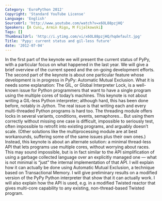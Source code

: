 ```yaml
---
Category: 'EuroPython 2012'
Copyright: 'Standard YouTube License'
Language: 'English'
SourceUrl: 'http://www.youtube.com/watch?v=x6OL88pzjHQ'
Speakers: [A Cuni, Armin Rigo, M Fijalkowski]
Tags: []
ThumbnailUrl: 'http://i.ytimg.com/vi/x6OL88pzjHQ/hqdefault.jpg'
Title: 'Pypy: current status and gil-less future'
date: '2012-07-04'
---
```

In the first part of the keynote we will present the current status of PyPy,
with a particular focus on what happened in the last year. We will give a
brief overview of the current speed and the on-going development efforts. The
second part of the keynote is about one particular feature whose development
is in progress in PyPy: Automatic Mutual Exclusion. What it is needs some
explanation: The GIL, or Global Interpreter Lock, is a well-known issue for
Python programmers that want to have a single program using the multiple cores
of today’s machines. This keynote is not about writing a GIL-less Python
interpreter; although hard, this has been done before, notably in Jython. The
real issue is that writing each and every multi-threaded Python programs is
hard too. The threading module offers locks in several variants, conditions,
events, semaphores… But using them correctly without missing one case is
difficult, impossible to seriously test, often impossible to retrofit into
existing programs, and arguably doesn’t scale. (Other solutions like the
multiprocessing module are at best workarounds, suffering some of the same
issues plus their own ones.) Instead, this keynote is about an alternate
solution: a minimal thread-less API that lets programs use multiple cores,
without worrying about races. This may sound impossible, but is in fact
similar to the API simplification of using a garbage collected language over
an explicitly managed one — what is not minimal is “just” the internal
implementation of that API. I will explain how it can actually be done using
Automatic Mutual Exclusion, a technique based on Transactional Memory. I will
give preliminary results on a modified version of the PyPy Python interpreter
that show that it can actually work. I will also explain how the API is used,
e.g. in a modified Twisted reactor that gives multi-core capability to any
existing, non-thread-based Twisted program.

